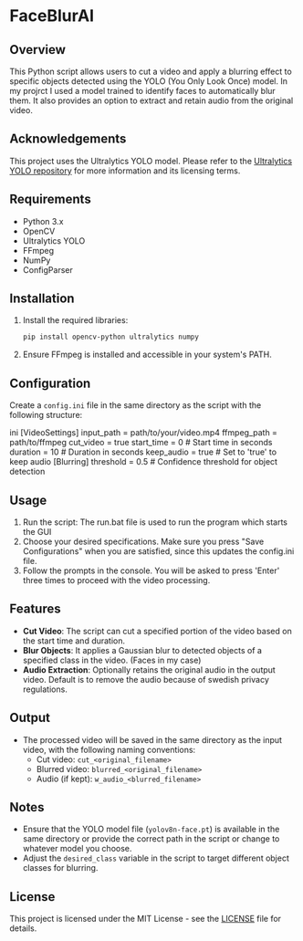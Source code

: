 # FaceBlurAI

## Overview
This Python script allows users to cut a video and apply a blurring effect to specific objects detected using the YOLO (You Only Look Once) model. In my projrct I used a model trained to identify faces to automatically blur them. It also provides an option to extract and retain audio from the original video.

## Acknowledgements
This project uses the Ultralytics YOLO model. Please refer to the [Ultralytics YOLO repository](https://github.com/ultralytics/ultralytics) for more information and its licensing terms.

## Requirements
- Python 3.x
- OpenCV
- Ultralytics YOLO
- FFmpeg
- NumPy
- ConfigParser

## Installation
1. Install the required libraries:
   ```bash
   pip install opencv-python ultralytics numpy
   ```
2. Ensure FFmpeg is installed and accessible in your system's PATH.

## Configuration
Create a `config.ini` file in the same directory as the script with the following structure:

ini
[VideoSettings]
input_path = path/to/your/video.mp4
ffmpeg_path = path/to/ffmpeg
cut_video = true
start_time = 0 # Start time in seconds
duration = 10 # Duration in seconds
keep_audio = true # Set to 'true' to keep audio
[Blurring]
threshold = 0.5 # Confidence threshold for object detection

## Usage
1. Run the script:
   The run.bat file is used to run the program which starts the GUI
2. Choose your desired specifications. Make sure you press "Save Configurations" when you are satisfied, since this updates the config.ini file. 
3. Follow the prompts in the console. You will be asked to press 'Enter' three times to proceed with the video processing.

## Features
- **Cut Video**: The script can cut a specified portion of the video based on the start time and duration.
- **Blur Objects**: It applies a Gaussian blur to detected objects of a specified class in the video. (Faces in my case)
- **Audio Extraction**: Optionally retains the original audio in the output video. Default is to remove the audio because of swedish privacy regulations.

## Output
- The processed video will be saved in the same directory as the input video, with the following naming conventions:
  - Cut video: `cut_<original_filename>`
  - Blurred video: `blurred_<original_filename>`
  - Audio (if kept): `w_audio_<blurred_filename>`

## Notes
- Ensure that the YOLO model file (`yolov8n-face.pt`) is available in the same directory or provide the correct path in the script or change to whatever model you choose.
- Adjust the `desired_class` variable in the script to target different object classes for blurring.

## License
This project is licensed under the MIT License - see the [LICENSE](LICENSE) file for details.
